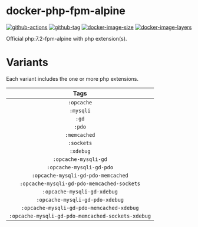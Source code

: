 # docker-php-fpm-alpine

[![github-actions](https://github.com/leojonathanoh/docker-php-fpm-alpine/workflows/build/badge.svg)](https://github.com/leojonathanoh/docker-php-fpm-alpine/actions)
[![github-tag](https://img.shields.io/github/tag/leojonathanoh/docker-php-fpm-alpine)](https://github.com/leojonathanoh/docker-php-fpm-alpine/releases/)
[![docker-image-size](https://img.shields.io/microbadger/image-size/leojonathanoh/docker-php-fpm-alpine/latest)](https://hub.docker.com/r/leojonathanoh/docker-php-fpm-alpine)
[![docker-image-layers](https://img.shields.io/microbadger/layers/leojonathanoh/docker-php-fpm-alpine/latest)](https://hub.docker.com/r/leojonathanoh/docker-php-fpm-alpine)

Official php:7.2-fpm-alpine with php extension(s).

# Variants

Each variant includes the one or more php extensions.

| Tags |
|:-------:| 
| `:opcache` | 
| `:mysqli` | 
| `:gd` | 
| `:pdo` | 
| `:memcached` | 
| `:sockets` | 
| `:xdebug` | 
| `:opcache-mysqli-gd` | 
| `:opcache-mysqli-gd-pdo` | 
| `:opcache-mysqli-gd-pdo-memcached` | 
| `:opcache-mysqli-gd-pdo-memcached-sockets` | 
| `:opcache-mysqli-gd-xdebug` | 
| `:opcache-mysqli-gd-pdo-xdebug` | 
| `:opcache-mysqli-gd-pdo-memcached-xdebug` | 
| `:opcache-mysqli-gd-pdo-memcached-sockets-xdebug` |